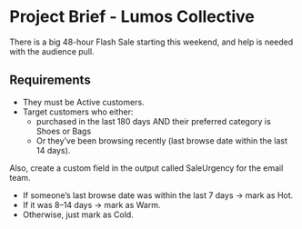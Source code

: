 # Project Brief - Lumos Collective

 There is a big 48-hour Flash Sale starting this weekend, and help is needed with the audience pull.  

## Requirements
- They must be Active customers.  
- Target customers who either:  
   - purchased in the last 180 days AND their preferred category is Shoes or Bags  
   - Or they’ve been browsing recently (last browse date within the last 14 days).  

Also, create a custom field in the output called SaleUrgency for the email team.
- If someone’s last browse date was within the last 7 days → mark as Hot.  
- If it was 8–14 days → mark as Warm.  
- Otherwise, just mark as Cold.  